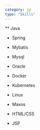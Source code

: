 ```yaml
---
category: jp
type: "Skills"
---
```


** Java
* Spring
* Mybatis

* Mysql
* Oracle

* Docker
* Kubernetes

* Linux
* Maxos

* HTML/CSS
* JSP